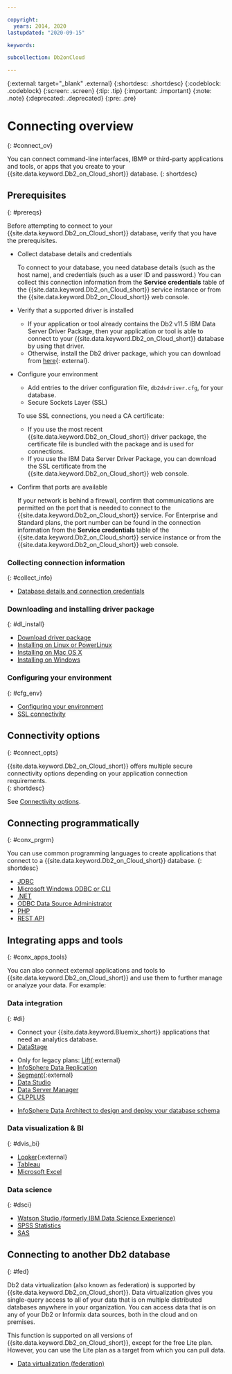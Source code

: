 ```yaml
---

copyright:
  years: 2014, 2020
lastupdated: "2020-09-15"

keywords:

subcollection: Db2onCloud

---
```


<!-- Attribute definitions --> 
{:external: target="_blank" .external}
{:shortdesc: .shortdesc}
{:codeblock: .codeblock}
{:screen: .screen}
{:tip: .tip}
{:important: .important}
{:note: .note}
{:deprecated: .deprecated}
{:pre: .pre}

# Connecting overview
{: #connect_ov}

You can connect command-line interfaces, IBM® or third-party applications and tools, or apps that you create to your {{site.data.keyword.Db2_on_Cloud_short}} database. 
{: shortdesc}

## Prerequisites
{: #prereqs}

Before attempting to connect to your {{site.data.keyword.Db2_on_Cloud_short}} database, verify that you have the prerequisites. 

- Collect database details and credentials

   To connect to your database, you need database details (such as the host name), and credentials (such as a user ID and password.) You can collect this connection information from the **Service credentials** table of the {{site.data.keyword.Db2_on_Cloud_short}} service instance or from the {{site.data.keyword.Db2_on_Cloud_short}} web console.

- Verify that a supported driver is installed

   - If your application or tool already contains the Db2 v11.5 IBM Data Server Driver Package, then your application or tool is able to connect to your {{site.data.keyword.Db2_on_Cloud_short}} database by using that driver.
   - Otherwise, install the Db2 driver package, which you can download from [here](https://www.ibm.com/support/pages/node/387577){: external}.

- Configure your environment

  - Add entries to the driver configuration file, `db2dsdriver.cfg`, for your database.
  - Secure Sockets Layer (SSL)

  <!--  Connection details, such as which port to use and the connection string, depend on whether you use SSL connections. For Enterprise and Standard plans, SSL is the default connection method. For legacy plans, using SSL is strongly recommended because of the stronger security it provides.

     You can choose to connect with or without SSL. Connection details, such as which port to use and the connection string, depend on whether you use SSL connections. -->

    To use SSL connections, you need a CA certificate:
    - If you use the most recent {{site.data.keyword.Db2_on_Cloud_short}} driver package, the certificate file is bundled with the package and is used for connections.
    - If you use the IBM Data Server Driver Package, you can download the SSL certificate from the {{site.data.keyword.Db2_on_Cloud_short}} web console.

- Confirm that ports are available

   If your network is behind a firewall, confirm that communications are permitted on the port that is needed to connect to the {{site.data.keyword.Db2_on_Cloud_short}} service. For Enterprise and Standard plans, the port number can be found in the connection information from the **Service credentials** table of the {{site.data.keyword.Db2_on_Cloud_short}} service instance or from the {{site.data.keyword.Db2_on_Cloud_short}} web console.

<!-- Before you can connect to your {{site.data.keyword.Db2_on_Cloud_short}} database, verify that you completed downloading and installing the necessary components on the prerequisites checklist: 

- [Prerequisites checklist](prereqs.html) -->

### Collecting connection information
{: #collect_info}

- [Database details and connection credentials](/docs/Db2onCloud/connecting?topic=Db2onCloud-db_details_cxn_creds)

### Downloading and installing driver package
{: #dl_install}

- [Download driver package](/docs/Db2onCloud/connecting?topic=Db2onCloud-drvr_pkg)
- [Installing on Linux or PowerLinux](/docs/Db2onCloud/connecting?topic=Db2onCloud-drvr_pkg#drvr_install_linux)
- [Installing on Mac OS X](/docs/Db2onCloud/connecting?topic=Db2onCloud-drvr_pkg#drvr_install_mac)
- [Installing on Windows](/docs/Db2onCloud/connecting?topic=Db2onCloud-drvr_pkg#drvr_install_windows)

### Configuring your environment
{: #cfg_env}

- [Configuring your environment](/docs/Db2onCloud/connecting?topic=Db2onCloud-drvr_pkg#drvr_cfg_loc_env)
- [SSL connectivity](/docs/Db2onCloud/connecting?topic=Db2onCloud-ssl_support)

## Connectivity options
{: #connect_opts}

{{site.data.keyword.Db2_on_Cloud_short}} offers multiple secure connectivity options depending on your application connection requirements.  
{: shortdesc}

See [Connectivity options](/docs/Db2onCloud/connecting?topic=Db2onCloud-connect_options).

## Connecting programmatically
{: #conx_prgrm}

You can use common programming languages to create applications that connect to a {{site.data.keyword.Db2_on_Cloud_short}} database.
{: shortdesc}

- [JDBC](/docs/Db2onCloud/connecting?topic=Db2onCloud-con_program#con_prog_jdbc)
- [Microsoft Windows ODBC or CLI](/docs/Db2onCloud/connecting?topic=Db2onCloud-con_program#con_prog_odbc_cli)
- [.NET](/docs/Db2onCloud/connecting?topic=Db2onCloud-con_program#con_prog_net)
- [ODBC Data Source Administrator](/docs/Db2onCloud/connecting?topic=Db2onCloud-con_program#con_prog_odbc_dsa)
- [PHP](/docs/Db2onCloud/connecting?topic=Db2onCloud-con_program#con_prog_php)
- [REST API](/docs/Db2onCloud/connecting?topic=Db2onCloud-con_rest_api)
<!-- - [C++]() -->
<!-- - [Java]() -->
<!-- - [Node.js]() -->
<!-- - [Perl]() -->
<!-- - [Python]() -->

## Integrating apps and tools
{: #conx_apps_tools}

You can also connect external applications and tools to {{site.data.keyword.Db2_on_Cloud_short}} and use them to further manage or analyze your data. For example:

### Data integration
{: #di}

- Connect your {{site.data.keyword.Bluemix_short}} applications that need an analytics database.
- [DataStage](/docs/Db2onCloud/connecting?topic=Db2onCloud-connect_ibm#datastage)
<!-- - [Informatica](/docs/Db2onCloud/connecting?topic=Db2onCloud-connect_3rd_party#informatica) -->
- Only for legacy plans: [Lift](https://www.lift-cli.cloud.ibm.com/#docs){:external}
- [InfoSphere Data Replication](/docs/Db2onCloud/connecting?topic=Db2onCloud-connect_ibm#idr)
- [Segment](https://segment.com/docs/destinations/db2/){:external}
- [Data Studio](/docs/Db2onCloud/connecting?topic=Db2onCloud-connect_ibm#data_studio)
- [Data Server Manager](/docs/Db2onCloud/connecting?topic=Db2onCloud-connect_ibm#dsm)
- [CLPPLUS](/docs/Db2onCloud/connecting?topic=Db2onCloud-connect_ibm#clpplus)
<!-- - [Aginity Workbench to migrate Netezza® data models and data to {{site.data.keyword.Db2_on_Cloud_short}}](/docs/Db2onCloud/connecting?topic=Db2onCloud-connect_3rd_party#aginity_wb) -->
- [InfoSphere Data Architect to design and deploy your database schema](/docs/Db2onCloud/connecting?topic=Db2onCloud-connect_ibm#ida)

### Data visualization & BI
{: #dvis_bi}

<!-- - [Cognos Analytics to run Business Intelligence reports against your data](/docs/Db2onCloud/connecting?topic=Db2onCloud-connect_ibm#cognos) -->
- [Looker](https://docs.looker.com/setup-and-management/connecting-to-db){:external}
- [Tableau](/docs/Db2onCloud/connecting?topic=Db2onCloud-connect_3rd_party#tableau)
- [Microsoft Excel](/docs/Db2onCloud/connecting?topic=Db2onCloud-connect_3rd_party#excel)
<!-- - [Esri ArcGIS for Desktop to perform geospatial analytics and map publishing with your data](/docs/Db2onCloud/connecting?topic=Db2onCloud-connect_3rd_party#esri_arcgis) -->

### Data science
{: #dsci}

- [Watson Studio (formerly IBM Data Science Experience)](/docs/Db2onCloud/connecting?topic=Db2onCloud-connect_ibm#watson_studio)
- [SPSS Statistics](/docs/Db2onCloud/connecting?topic=Db2onCloud-connect_ibm#spss_stats)
- [SAS](/docs/Db2onCloud/connecting?topic=Db2onCloud-connect_3rd_party#sas)
<!-- - [Local R development environment](/docs/Db2onCloud/connecting?topic=Db2onCloud-connect_3rd_party#r_dev_env) -->

## Connecting to another Db2 database
{: #fed}

Db2 data virtualization (also known as federation) is supported by {{site.data.keyword.Db2_on_Cloud_short}}. Data virtualization gives you single-query access to all of your data that is on multiple distributed databases anywhere in your organization. You can access data that is on any of your Db2 or Informix data sources, both in the cloud and on premises. 

This function is supported on all versions of {{site.data.keyword.Db2_on_Cloud_short}}, except for the free Lite plan. However, you can use the Lite plan as a target from which you can pull data.

- [Data virtualization (federation)](/docs/Db2onCloud?topic=Db2onCloud-fed_v2)


